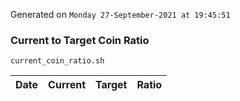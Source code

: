 Generated on `Monday 27-September-2021 at 19:45:51`

### Current to Target Coin Ratio
`current_coin_ratio.sh`

Date|Current|Target|Ratio
---|---|---|---
